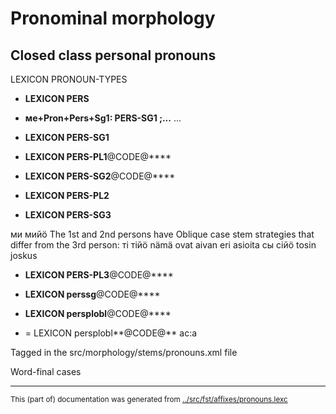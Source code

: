 # Pronominal morphology                           

## Closed class personal pronouns
LEXICON PRONOUN-TYPES 

* **LEXICON PERS** 
* **ме+Pron+Pers+Sg1: PERS-SG1 ;...** ...


* **LEXICON PERS-SG1** 

* **LEXICON PERS-PL1**@CODE@****

* **LEXICON PERS-SG2**@CODE@****

* **LEXICON PERS-PL2** 

* **LEXICON PERS-SG3** 

ми мийӧ The 1st and 2nd persons have Oblique case stem strategies
that differ from the 3rd person: 
ті тійӧ nämä ovat aivan eri asioita
сы сійӧ tosin joskus 

* **LEXICON PERS-PL3**@CODE@****



* **LEXICON perssg**@CODE@****


* **LEXICON persplobl**@CODE@****












































































* = LEXICON persplobl**@CODE@** ас:а 















































































































Tagged in the src/morphology/stems/pronouns.xml file

Word-final cases



















































* * *
<small>This (part of) documentation was generated from [../src/fst/affixes/pronouns.lexc](http://github.com/giellalt/lang-kpv/blob/main/../src/fst/affixes/pronouns.lexc)</small>